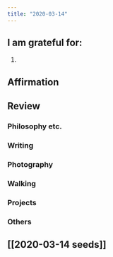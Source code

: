 ```yaml
---
title: "2020-03-14"
---
```

## I am grateful for:
1. 

## Affirmation

## Review
### Philosophy etc.

### Writing

### Photography

### Walking

### Projects

### Others

## [[2020-03-14 seeds]]
